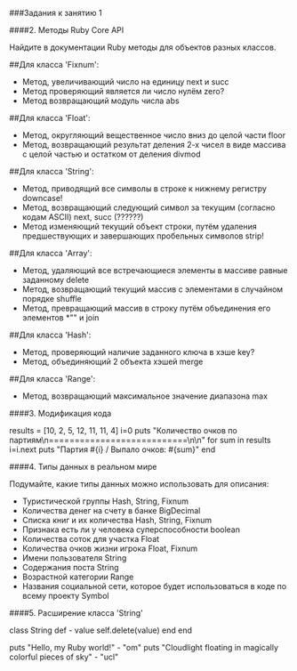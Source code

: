 ###Задания к занятию 1

####2. Методы Ruby Core API

Найдите в документации Ruby методы для объектов разных классов.

##Для класса 'Fixnum':

* Метод, увеличивающий число на единицу
next и succ
* Метод проверяющий является ли число нулём
zero?
* Метод возвращающий модуль числа
abs

##Для класса 'Float':

* Метод, округляющий вещественное число вниз до целой части
floor
* Метод, возвращающий результат деления 2-х чисел в виде массива с целой частью и остатком от деления
divmod

##Для класса 'String':

* Метод, приводящий все символы в строке к нижнему регистру
downcase!
* Метод, возвращающий следующий символ за текущим (согласно кодам ASCII)
next, succ (??????)
* Метод изменяющий текущий объект строки, путём удаления предшествующих и завершающих пробельных символов
strip!

##Для класса 'Array':

* Метод, удаляющий все встречающиеся элементы в массиве равные заданному
delete
* Метод, возвращающий текущий массив с элементами в случайном порядке
shuffle
* Метод, превращающий массив в строку путём объединения его элементов
*"" и join

##Для класса 'Hash':

* Метод, проверяющий наличие заданного ключа в хэше
key?
* Метод, объединяющий 2 объекта хэшей
merge

##Для класса 'Range':

* Метод, возвращающий максимальное значение диапазона
max

####3. Модификация кода

results = [10, 2, 5, 12, 11, 11, 4]
i=0
puts "Количество очков по партиям\n===========================\n\n"
for sum in results
  i=i.next
  puts "Партия #{i} / Выпало очков: #{sum}"
end

####4. Типы данных в реальном мире

Подумайте, какие типы данных можно использовать для описания:

* Туристической группы
Hash, String, Fixnum
* Количества денег на счету в банке
BigDecimal
* Списка книг и их количества
Hash, String, Fixnum
* Признака есть ли у человека суперспособности
boolean
* Количества соток для участка
Float
* Количества очков жизни игрока
Float, Fixnum
* Имени пользователя
String
* Содержания поста
String
* Возрастной категории
Range
* Названия социальной сети, которое будет использоваться в коде по всему проекту
Symbol


####5. Расширение класса 'String'

class String
  def - value
    self.delete(value)
  end
end

puts "Hello, my Ruby world!" - "om"
puts "Cloudlight floating in magically colorful pieces of sky" - "ucl"
